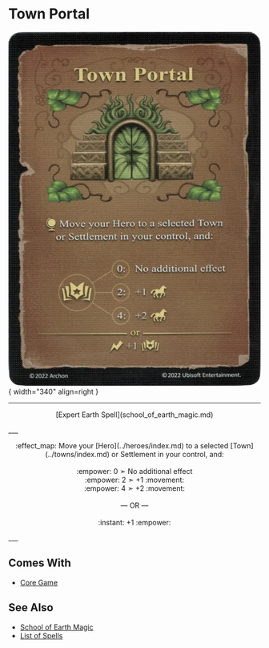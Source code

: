 # Town Portal

![Town Portal](../assets/spells-town_portal.webp){ width="340" align=right }

___
<p style="text-align: center;" markdown>[Expert Earth Spell](school_of_earth_magic.md)</p>
___
<p style="text-align: center;" markdown>:effect_map: Move your [Hero](../heroes/index.md) to a selected [Town](../towns/index.md) or Settlement in your control, and:<br><br>:empower: 0 ➣ No additional effect<br>:empower: 2 ➣ +1 :movement:<br>:empower: 4 ➣ +2 :movement:<br><br>— OR —<br><br>:instant: +1 :empower:</p>
___


## Comes With

- [Core Game](../content/core_game.md)


## See Also

- [School of Earth Magic](school_of_earth_magic.md)
- [List of Spells](index.md)
